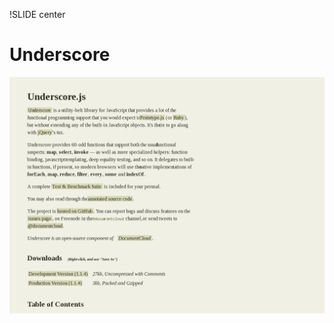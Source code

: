 !SLIDE center
# Underscore #

[ ![Underscore](18.Underscore.png) ](http://documentcloud.github.com/underscore/)
